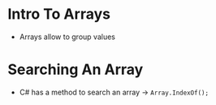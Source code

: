 # Intro To Arrays
* Arrays allow to group values

# Searching An Array
* C# has a method to search an array -> `Array.IndexOf();`